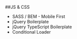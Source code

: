 ##JS & CSS

* SASS / BEM - Mobile First
* jQuery Boilerplate 
* jQuery TypeScript Boilerplate
* Conditional Loader